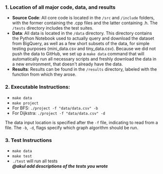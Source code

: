 
### 1. Location of all major code, data, and results

* **Source Code**: All core code is located in the `/src` and `/include` folders, with the former containing the .cpp files and the latter containing .h. The `/tests` directory includes the test suites.
* **Data**: All data is located in the `/data` directory. This directory contains the Python Notebook used to actually query and download the dataset from BigQuery, as well as a few short subsets of the data, for simple testing purposes (mini_data.csv and tiny_data.csv). Because we did not push the data to GitHub, we set up a `make data` command that will automatically run all necessary scripts and freshly download the data in a new environment, that doesn't already have the data. 
* **Results**: Results can be found in the `/results` directory, labeled with the function from which they arose. 

### 2. Executable Instructions:

* `make data`   
* `make project`   
*  For BFS: `./project -f "data/data.csv" -b`  
*  For Dijkstra: `./project -f "data/data.csv" -d`  

The data input location is specified after the `-f` file, indicating to read from a file. The `-b`, `-d`, flags specify which graph algorithm should be run. 


### 3. Test Instructions

* `make data`   
*  `make test`  
*  `./test` will run all tests  
**_@akul add descriptions of the tests you wrote_**